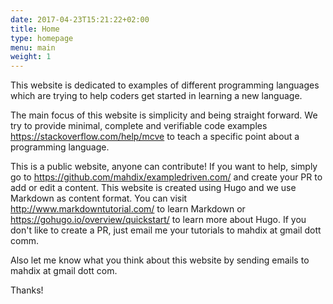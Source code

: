 ```yaml
---
date: 2017-04-23T15:21:22+02:00
title: Home
type: homepage
menu: main
weight: 1
---
```


This website is dedicated to examples of different programming languages which are trying to help coders get started in learning a new language.

The main focus of this website is simplicity and being straight forward. We try to provide minimal, complete and verifiable code examples <https://stackoverflow.com/help/mcve> 
to teach a specific point about a programming language.

This is a public website, anyone can contribute! If you want to help, simply go to <https://github.com/mahdix/exampledriven.com/> and create your PR to add or edit a content.
This website is created using Hugo and we use Markdown as content format. You can visit <http://www.markdowntutorial.com/> to learn Markdown or 
<https://gohugo.io/overview/quickstart/> to learn more about Hugo. If you don't like to create a PR, just email me your tutorials to mahdix at gmail dott comm.

Also let me know what you think about this website by sending emails to mahdix at gmail dott com.

Thanks!
